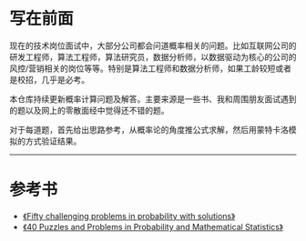 # 写在前面

现在的技术岗位面试中，大部分公司都会问道概率相关的问题。比如互联网公司的研发工程师，算法工程师，算法研究员，数据分析师，以数据驱动为核心的公司的风控/营销相关的岗位等等。特别是算法工程师和数据分析师，如果工龄较短或者是校招，几乎是必考。

本仓库持续更新概率计算问题及解答。主要来源是一些书、我和周围朋友面试遇到的题以及网上的零散面经中觉得还不错的题。

对于每道题，首先给出思路参考，从概率论的角度推公式求解，然后用蒙特卡洛模拟的方式验证结果。

---

# 参考书

- [《Fifty challenging problems in probability with solutions》](https://book.douban.com/subject/2193302/)
- [《40 Puzzles and Problems in Probability and Mathematical Statistics》](https://book.douban.com/subject/10124106/)
